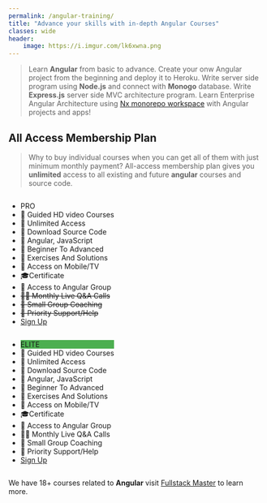 ```yaml
---
permalink: /angular-training/
title: "Advance your skills with in-depth Angular Courses"
classes: wide
header:
    image: https://i.imgur.com/lk6xwna.png
---
```

<link rel="stylesheet" href="/assets/css/pricing.css">

> Learn **Angular** from basic to advance. Create your onw Angular project from the beginning and deploy it to Heroku. Write server side program using **Node.js** and connect with **Monogo** database. Write **Express.js** server side MVC architecture program. Learn Enterprise Angular Architecture using [Nx monorepo workspace](https://nx.dev) with Angular projects and apps! 

## All Access Membership Plan

>Why to buy individual courses when you can get all of them with just minimum monthly payment? All-access membership plan gives you **unlimited** access to all existing and future **angular** courses and source code.

<div class="pricing">
<div class="columns">
  <ul class="price">
    <li class="header">PRO</li>
    <li>🎥 Guided HD video Courses</li>
    <li>📶 Unlimited Access       </li>
    <li>📁 Download Source Code   </li>
    <li>📜 Angular, JavaScript    </li>
    <li>🏁 Beginner To Advanced   </li>
    <li>📝 Exercises And Solutions</li>
    <li>📱 Access on Mobile/TV     </li>
    <li>🎓Certificate             </li>
    <li>💬 Access to Angular Group</li>
    <li><strike>👨‍🏫 Monthly Live Q&A Calls </strike></li>
    <li><strike>💯 Small Group Coaching  </strike> </li>
    <li><strike>💪 Priority Support/Help  </strike> </li>
    <li class="grey"><a href="https://fullstackmaster.net/pro"  class="button">Sign Up</a></li>
  </ul>
</div>

<div class="columns">
  <ul class="price">
    <li class="header" style="background-color:#4CAF50">ELITE</li>
    <li>🎥 Guided HD video Courses</li>
    <li>📶 Unlimited Access       </li>
    <li>📁 Download Source Code   </li>
    <li>📜 Angular, JavaScript    </li>
    <li>🏁 Beginner To Advanced   </li>
    <li>📝 Exercises And Solutions</li>
    <li>📱 Access on Mobile/TV     </li>
    <li>🎓Certificate             </li>
    <li>💬 Access to Angular Group</li>
    <li>👨‍🏫 Monthly Live Q&A Calls </li>
    <li>💯 Small Group Coaching   </li>
    <li>💪 Priority Support/Help  </li>
    <li class="grey"><a href="https://fullstackmaster.net/elite" class="button">Sign Up</a></li>
  </ul>
</div> 
</div>



We have 18+ courses related to **Angular** visit [Fullstack Master](https://www.fullstackmaster.net) to learn more.